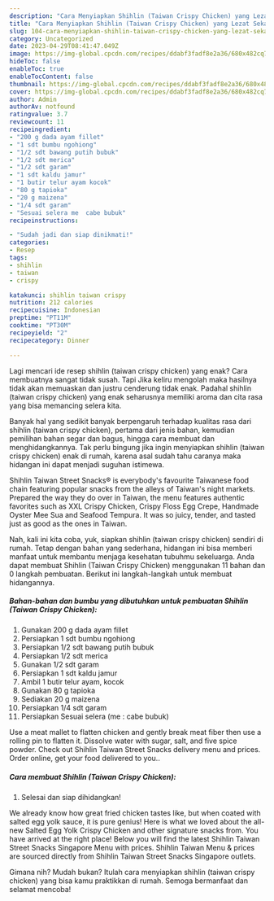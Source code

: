 ```yaml
---
description: "Cara Menyiapkan Shihlin (Taiwan Crispy Chicken) yang Lezat Sekali"
title: "Cara Menyiapkan Shihlin (Taiwan Crispy Chicken) yang Lezat Sekali"
slug: 104-cara-menyiapkan-shihlin-taiwan-crispy-chicken-yang-lezat-sekali
category: Uncategorized
date: 2023-04-29T08:41:47.049Z
image: https://img-global.cpcdn.com/recipes/ddabf3fadf8e2a36/680x482cq70/shihlin-taiwan-crispy-chicken-foto-resep-utama.jpg
hideToc: false
enableToc: true
enableTocContent: false
thumbnail: https://img-global.cpcdn.com/recipes/ddabf3fadf8e2a36/680x482cq70/shihlin-taiwan-crispy-chicken-foto-resep-utama.jpg
cover: https://img-global.cpcdn.com/recipes/ddabf3fadf8e2a36/680x482cq70/shihlin-taiwan-crispy-chicken-foto-resep-utama.jpg
author: Admin
authorAv: notfound
ratingvalue: 3.7
reviewcount: 11
recipeingredient:
- "200 g dada ayam fillet"
- "1 sdt bumbu ngohiong"
- "1/2 sdt bawang putih bubuk"
- "1/2 sdt merica"
- "1/2 sdt garam"
- "1 sdt kaldu jamur"
- "1 butir telur ayam kocok"
- "80 g tapioka"
- "20 g maizena"
- "1/4 sdt garam"
- "Sesuai selera me  cabe bubuk"
recipeinstructions:

- "Sudah jadi dan siap dinikmati!"
categories:
- Resep
tags:
- shihlin
- taiwan
- crispy

katakunci: shihlin taiwan crispy 
nutrition: 212 calories
recipecuisine: Indonesian
preptime: "PT11M"
cooktime: "PT30M"
recipeyield: "2"
recipecategory: Dinner

---
```



Lagi mencari ide resep shihlin (taiwan crispy chicken) yang enak? Cara membuatnya sangat tidak susah. Tapi Jika keliru mengolah maka hasilnya tidak akan memuaskan dan justru cenderung tidak enak. Padahal shihlin (taiwan crispy chicken) yang enak seharusnya memiliki aroma dan cita rasa yang bisa memancing selera kita.


Banyak hal yang sedikit banyak berpengaruh terhadap kualitas rasa dari shihlin (taiwan crispy chicken), pertama dari jenis bahan, kemudian pemilihan bahan segar dan bagus, hingga cara membuat dan menghidangkannya. Tak perlu bingung jika ingin menyiapkan shihlin (taiwan crispy chicken) enak di rumah, karena asal sudah tahu caranya maka hidangan ini dapat menjadi suguhan istimewa.

Shihlin Taiwan Street Snacks® is everybody&#39;s favourite Taiwanese food chain featuring popular snacks from the alleys of Taiwan&#39;s night markets. Prepared the way they do over in Taiwan, the menu features authentic favorites such as XXL Crispy Chicken, Crispy Floss Egg Crepe, Handmade Oyster Mee Sua and Seafood Tempura. It was so juicy, tender, and tasted just as good as the ones in Taiwan.


Nah, kali ini kita coba, yuk, siapkan shihlin (taiwan crispy chicken) sendiri di rumah. Tetap dengan bahan yang sederhana, hidangan ini bisa memberi manfaat untuk membantu menjaga kesehatan tubuhmu sekeluarga. Anda dapat membuat Shihlin (Taiwan Crispy Chicken) menggunakan 11 bahan dan 0 langkah pembuatan. Berikut ini langkah-langkah untuk membuat hidangannya.

<!--inarticleads1-->

##### Bahan-bahan dan bumbu yang dibutuhkan untuk pembuatan Shihlin (Taiwan Crispy Chicken):

1. Gunakan 200 g dada ayam fillet
1. Persiapkan 1 sdt bumbu ngohiong
1. Persiapkan 1/2 sdt bawang putih bubuk
1. Persiapkan 1/2 sdt merica
1. Gunakan 1/2 sdt garam
1. Persiapkan 1 sdt kaldu jamur
1. Ambil 1 butir telur ayam, kocok
1. Gunakan 80 g tapioka
1. Sediakan 20 g maizena
1. Persiapkan 1/4 sdt garam
1. Persiapkan Sesuai selera (me : cabe bubuk)


Use a meat mallet to flatten chicken and gently break meat fiber then use a rolling pin to flatten it. Dissolve water with sugar, salt, and five spice powder. Check out Shihlin Taiwan Street Snacks delivery menu and prices. Order online, get your food delivered to you.. 

<!--inarticleads2-->

##### Cara membuat Shihlin (Taiwan Crispy Chicken):


1. Selesai dan siap dihidangkan!

We already know how great fried chicken tastes like, but when coated with salted egg yolk sauce, it is pure genius! Here is what we loved about the all-new Salted Egg Yolk Crispy Chicken and other signature snacks from. You have arrived at the right place! Below you will find the latest Shihlin Taiwan Street Snacks Singapore Menu with prices. Shihlin Taiwan Menu &amp; prices are sourced directly from Shihlin Taiwan Street Snacks Singapore outlets. 

Gimana nih? Mudah bukan? Itulah cara menyiapkan shihlin (taiwan crispy chicken) yang bisa kamu praktikkan di rumah. Semoga bermanfaat dan selamat mencoba!
